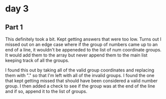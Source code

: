 # day 3

## Part 1
This definitely took a bit. Kept getting answers that were too low. Turns out I missed out on an edge case where if the group of numbers came up to an end of a line, it wouldn't be appeneded to the list of num coordinate groups. It would add them to the array but never append them to the main list keeping track of all the groups.

I found this out by taking all of the valid group coordinates and replacing them with "." so that I'm left with all of the invalid groups. I found the one that kept getting missed that should have been considered a valid number group. I then added a check to see if the group was at the end of the line and if so, append it to the list of groups.
